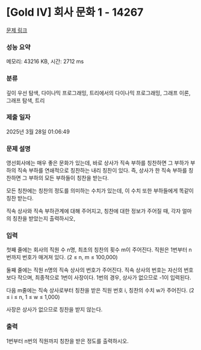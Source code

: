 # [Gold IV] 회사 문화 1 - 14267 

[문제 링크](https://www.acmicpc.net/problem/14267) 

### 성능 요약

메모리: 43216 KB, 시간: 2712 ms

### 분류

깊이 우선 탐색, 다이나믹 프로그래밍, 트리에서의 다이나믹 프로그래밍, 그래프 이론, 그래프 탐색, 트리

### 제출 일자

2025년 3월 28일 01:06:49

### 문제 설명

<p>영선회사에는 매우 좋은 문화가 있는데, 바로 상사가 직속 부하를 칭찬하면 그 부하가 부하의 직속 부하를 연쇄적으로 칭찬하는 내리 칭찬이 있다. 즉, 상사가 한 직속 부하를 칭찬하면 그 부하의 모든 부하들이 칭찬을 받는다.</p>

<p>모든 칭찬에는 칭찬의 정도를 의미하는 수치가 있는데, 이 수치 또한 부하들에게 똑같이 칭찬 받는다.</p>

<p>직속 상사와 직속 부하관계에 대해 주어지고, 칭찬에 대한 정보가 주어질 때, 각자 얼마의 칭찬을 받았는지 출력하시오,</p>

### 입력 

 <p>첫째 줄에는 회사의 직원 수 n명, 최초의 칭찬의 횟수 m이 주어진다. 직원은 1번부터 n번까지 번호가 매겨져 있다. (2 ≤ n, m ≤ 100,000)</p>

<p>둘째 줄에는 직원 n명의 직속 상사의 번호가 주어진다. 직속 상사의 번호는 자신의 번호보다 작으며, 최종적으로 1번이 사장이다. 1번의 경우, 상사가 없으므로 -1이 입력된다.</p>

<p>다음 m줄에는 직속 상사로부터 칭찬을 받은 직원 번호 i, 칭찬의 수치 w가 주어진다. (2 ≤ i ≤ n, 1 ≤ w ≤ 1,000)</p>

<p>사장은 상사가 없으므로 칭찬을 받지 않는다.</p>

### 출력 

 <p>1번부터 n번의 직원까지 칭찬을 받은 정도를 출력하시오.</p>

